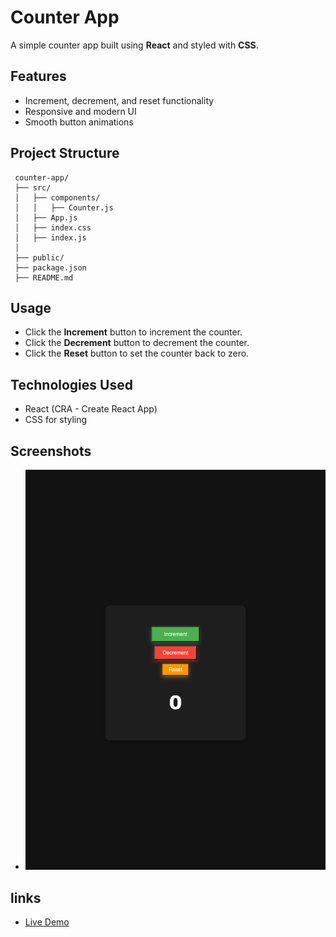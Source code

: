 # Counter App

A simple counter app built using **React** and styled with **CSS**.

## Features

- Increment, decrement, and reset functionality
- Responsive and modern UI
- Smooth button animations

## Project Structure

```
 counter-app/
 ├── src/
 │   ├── components/
 │   │   ├── Counter.js
 │   ├── App.js
 │   ├── index.css
 │   ├── index.js
 │
 ├── public/
 ├── package.json
 ├── README.md
```

## Usage

- Click the **Increment** button to increment the counter.
- Click the **Decrement** button to decrement the counter.
- Click the **Reset** button to set the counter back to zero.

## Technologies Used

- React (CRA - Create React App)
- CSS for styling

## Screenshots

- ![alt text](screenshot.png)

## links

- [Live Demo](https://counterapp-p01.netlify.app/)

